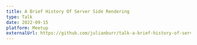 ```yaml
---
title: A Brief History Of Server Side Rendering
type: Talk
date: 2022-09-15
platform: Meetup
externalUrl: https://github.com/julianburr/talk-a-brief-history-of-server-side-rendering
---
```

